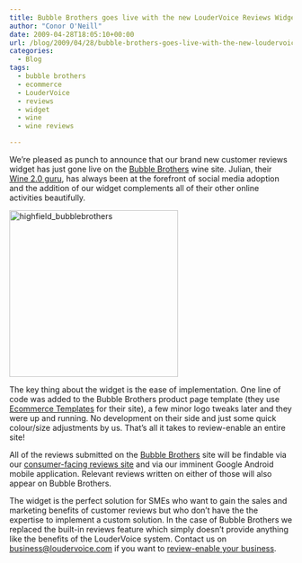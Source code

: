 ```yaml
---
title: Bubble Brothers goes live with the new LouderVoice Reviews Widget
author: "Conor O'Neill"
date: 2009-04-28T18:05:10+00:00
url: /blog/2009/04/28/bubble-brothers-goes-live-with-the-new-loudervoice-reviews-widget/
categories:
  - Blog
tags:
  - bubble brothers
  - ecommerce
  - LouderVoice
  - reviews
  - widget
  - wine
  - wine reviews

---
```

We&#8217;re pleased as punch to announce that our brand new customer reviews widget has just gone live on the [Bubble Brothers][1] wine site. Julian, their [Wine 2.0 guru][2], has always been at the forefront of social media adoption and the addition of our widget complements all of their other online activities beautifully.

[<img class="aligncenter size-medium wp-image-211" title="highfield_bubblebrothers" src="http://www.loudervoice.com/wp-content/uploads/2009/04/highfield_bubblebrothers-300x297.jpg" alt="highfield_bubblebrothers" width="300" height="297" />][1]

The key thing about the widget is the ease of implementation. One line of code was added to the Bubble Brothers product page template (they use [Ecommerce Templates][3] for their site), a few minor logo tweaks later and they were up and running. No development on their side and just some quick colour/size adjustments by us. That&#8217;s all it takes to review-enable an entire site!

All of the reviews submitted on the [Bubble Brothers][4] site will be findable via our [consumer-facing reviews site][5] and via our imminent Google Android mobile application. Relevant reviews written on either of those will also appear on Bubble Brothers.

The widget is the perfect solution for SMEs who want to gain the sales and marketing benefits of customer reviews but who don&#8217;t have the the expertise to implement a custom solution. In the case of Bubble Brothers we replaced the built-in reviews feature which simply doesn&#8217;t provide anything like the benefits of the LouderVoice system. Contact us on business@loudervoice.com if you want to [review-enable your business][6].

 [1]: http://www.bubblebrothers.com/proddetail.php?prod=HIGH01
 [2]: http://www.bubblebrothers.com/blog/
 [3]: http://www.ecommercetemplates.com/
 [4]: http://www.bubblebrothers.com/proddetail.php?prod=BRIG01
 [5]: http://www.loudervoice.com/
 [6]: http://business.loudervoice.com/